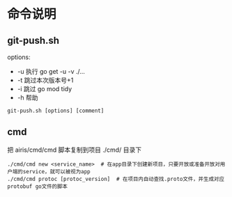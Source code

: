# 命令说明

## git-push.sh 

options:
* -u    执行 go get -u -v ./...
* -t    跳过本次版本号+1
* -i    跳过 go mod tidy
* -h    帮助

```shell
git-push.sh [options] [comment]
```


## cmd
把 airis/cmd/cmd 脚本复制到项目 ./cmd/ 目录下
```shell
./cmd/cmd new <service_name>  # 在app目录下创建新项目，只要开放或准备开放对用户端的service，就可以被视为app
./cmd/cmd protoc [protoc_version]  # 在项目内自动查找.proto文件，并生成对应protobuf go文件的脚本
```